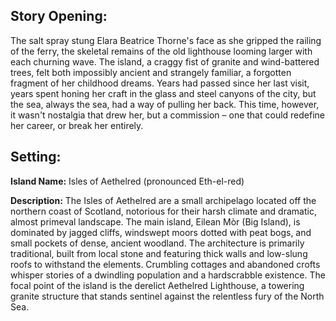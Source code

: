 ## Story Opening:

The salt spray stung Elara Beatrice Thorne's face as she gripped the railing of the ferry, the skeletal remains of the old lighthouse looming larger with each churning wave. The island, a craggy fist of granite and wind-battered trees, felt both impossibly ancient and strangely familiar, a forgotten fragment of her childhood dreams. Years had passed since her last visit, years spent honing her craft in the glass and steel canyons of the city, but the sea, always the sea, had a way of pulling her back. This time, however, it wasn't nostalgia that drew her, but a commission – one that could redefine her career, or break her entirely.

## Setting:

**Island Name:** Isles of Aethelred (pronounced Eth-el-red)

**Description:** The Isles of Aethelred are a small archipelago located off the northern coast of Scotland, notorious for their harsh climate and dramatic, almost primeval landscape. The main island, Eilean Mòr (Big Island), is dominated by jagged cliffs, windswept moors dotted with peat bogs, and small pockets of dense, ancient woodland. The architecture is primarily traditional, built from local stone and featuring thick walls and low-slung roofs to withstand the elements. Crumbling cottages and abandoned crofts whisper stories of a dwindling population and a hardscrabble existence. The focal point of the island is the derelict Aethelred Lighthouse, a towering granite structure that stands sentinel against the relentless fury of the North Sea.
